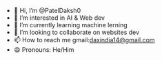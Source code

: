 - 👋 Hi, I’m @PatelDaksh0
- 👀 I’m interested in AI & Web dev
- 🌱 I’m currently learning machine lerning
- 💞️ I’m looking to collaborate on websites dev
- 📫 How to reach me gmail:daxindia14@gmail.com
- 😄 Pronouns: He/Him

<!---
PatelDaksh0/PatelDaksh0 is a ✨ special ✨ repository because its `README.md` (this file) appears on your GitHub profile.
You can click the Preview link to take a look at your changes.
--->
